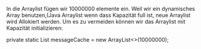 In die Arraylist fügen wir 10000000 elemente ein. Weil wir ein dynamisches Array benutzen,(Java Arraylist wenn dass Kapazität full ist,
neue Arraylist wird Allokiert werden. Um es zu vermeiden können wir das Arraylist mit Kapazität initializieren:

private static List<Message> messageCache = new ArrayList<>(10000000);

